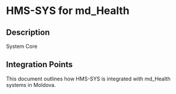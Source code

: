 # HMS-SYS for md_Health

## Description

System Core

## Integration Points

This document outlines how HMS-SYS is integrated with md_Health systems in Moldova.
